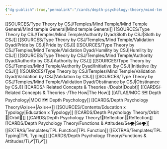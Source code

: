 ```yaml
---
{"dg-publish":true,"permalink":"/cards/depth-psychology-theory/mind-temple/","created":"2022-12-27T19:59:02.340+01:00","updated":"2023-04-26T10:33:08.665+02:00"}
---
```



[[SOURCES/Type Theory by CSJ/Temples/Mind Temple/Mind Temple General/Mind temple General\|Mind temple General]]
[[SOURCES/Type Theory by CSJ/Temples/Mind Temple/Authority Dyad/Sloth by CSJ\|Sloth by CSJ]]
[[SOURCES/Type Theory by CSJ/Temples/Mind Temple/Validation Dyad/Pride by CSJ\|Pride by CSJ]]
[[SOURCES/Type Theory by CSJ/Temples/Mind Temple/Validation Dyad/Humility by CSJ\|Humility by CSJ]]
[[SOURCES/Type Theory by CSJ/Temples/Mind Temple/Authority Dyad/Authority by CSJ\|Authority by CSJ]]
[[SOURCES/Type Theory by CSJ/Temples/Mind Temple/Authority Dyad/Initiative (by CSJ)\|Initiative (by CSJ)]]
[[SOURCES/Type Theory by CSJ/Temples/Mind Temple/Validation Dyad/Validation by CSJ\|Validation by CSJ]]
[[SOURCES/Type Theory by CSJ/Temples/Mind Temple/Validation Dyad/Obstinance by CSJ\|Obstinance by CSJ]]
[[CARDS/· Related Concepts & Theories ·/Doubt\|Doubt]]
[[CARDS/· Related Concepts & Theories ·/The How\|The How]]
[[ATLAS/MOC 🗺️ Depth Psychology\|MOC 🗺️ Depth Psychology]]
[[CARDS/Depth Psychology Theory/Axis↔️\|Axis↔️]] 
[[SOURCES/Contents/Education x Typology\|Education x Typology]]
[[CARDS/Depth Psychology Theory/Orbit💫\|Orbit💫]]
[[CARDS/Depth Psychology Theory/🔀Reflection\|🔀Reflection]]
[[CARDS/Depth Psychology Theory/Functions & Attitudes/Se🌪️\|Se🌪️]]
[[EXTRAS/Templates/TPL Function\|TPL Function]]
[[EXTRAS/Templates/TPL Typing\|TPL Typing]]
[[CARDS/Depth Psychology Theory/Functions & Attitudes/Ti🗡️\|Ti🗡️]]

